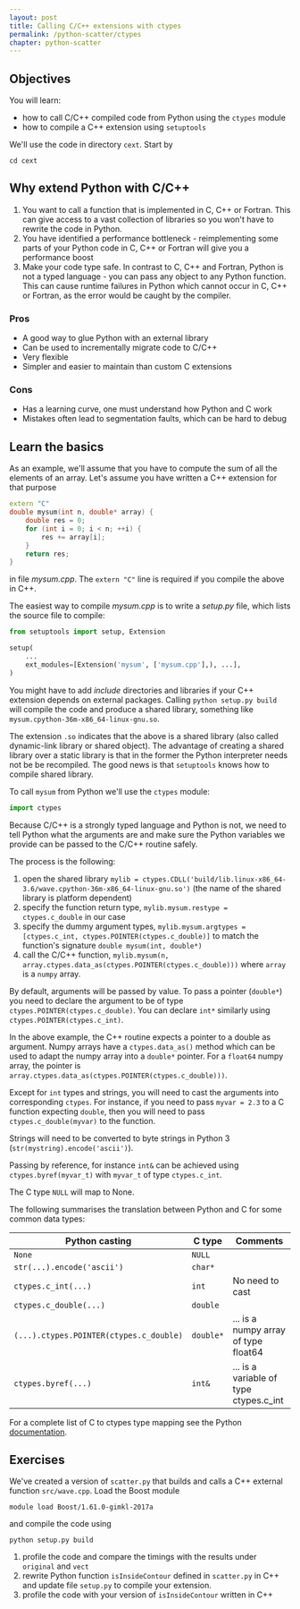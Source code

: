 ```yaml
---
layout: post
title: Calling C/C++ extensions with ctypes
permalink: /python-scatter/ctypes
chapter: python-scatter
---
```


## Objectives

You will learn:

* how to call C/C++ compiled code from Python using the `ctypes` module
* how to compile a C++ extension using `setuptools`

We'll use the code in directory `cext`. Start by
```
cd cext
```

## Why extend Python with C/C++

 1. You want to call a function that is implemented in C, C++ or Fortran. This can give access to a vast collection of libraries so you won't have to rewrite the code in Python.
 2. You have identified a performance bottleneck - reimplementing some parts of your Python code in C, C++ or Fortran will give you a performance boost
 3. Make your code type safe. In contrast to C, C++ and Fortran, Python is not a typed language - you can pass any object to any Python function.  This can cause runtime failures in Python which cannot occur in C, C++ or Fortran, as the error would be caught by the compiler. 

### Pros

 * A good way to glue Python with an external library
 * Can be used to incrementally migrate code to C/C++
 * Very flexible
 * Simpler and easier to maintain than custom C extensions 

### Cons

 * Has a learning curve, one must understand how Python and C work
 * Mistakes often lead to segmentation faults, which can be hard to debug

## Learn the basics 

As an example, we'll assume that you have to compute the sum of all the elements of an array. Let's assume you have written a C++ extension for that purpose
```C++
extern "C"
double mysum(int n, double* array) {
	double res = 0;
	for (int i = 0; i < n; ++i) {
		res += array[i];
	}
	return res;
}
```
in file *mysum.cpp*. The `extern "C"` line is required if you compile the above in C++.

The easiest way to compile *mysum.cpp* is to write a *setup.py* file, which lists the source file to compile:
```python
from setuptools import setup, Extension

setup(
	...
	ext_modules=[Extension('mysum', ['mysum.cpp'],), ...],
)
```
You might have to add *include* directories and libraries if your C++ extension depends on external packages. Calling `python setup.py build` will compile the code and produce a shared library, something like `mysum.cpython-36m-x86_64-linux-gnu.so`.

The extension `.so` indicates that the above is a shared library (also called dynamic-link library or shared object). The advantage of creating a shared library over a static library is that in the former the Python interpreter needs not be be recompiled. The good news is that `setuptools` knows how to compile shared library. 

To call  `mysum` from Python we'll use the `ctypes` module:
```python
import ctypes
```

Because C/C++ is a strongly typed language and Python is not, we need to tell Python what the arguments are and make sure the Python variables we provide can be passed to the C/C++ routine safely. 

The process is the following:

 1. open the shared library `mylib = ctypes.CDLL('build/lib.linux-x86_64-3.6/wave.cpython-36m-x86_64-linux-gnu.so')` (the name of the shared library is platform dependent)
 2. specify the function return type, `mylib.mysum.restype = ctypes.c_double` in our case
 3. specify the dummy argument types, `mylib.mysum.argtypes = [ctypes.c_int, ctypes.POINTER(ctypes.c_double)]` to match the function's signature `double mysum(int, double*)`
 4. call the C/C++ function, `mylib.mysum(n, array.ctypes.data_as(ctypes.POINTER(ctypes.c_double)))` where `array` is a `numpy` array. 

By default, arguments will be passed by value. To pass a pointer (`double*`) you need to declare the argument to be of type `ctypes.POINTER(ctypes.c_double)`. You can declare `int*` similarly using `ctypes.POINTER(ctypes.c_int)`.

In the above example, the C++ routine expects a pointer to a double as argument. Numpy arrays have a `ctypes.data_as()` method which can be used to adapt the numpy array into a `double*` pointer. For a `float64` numpy array, the pointer is `array.ctypes.data_as(ctypes.POINTER(ctypes.c_double)))`.

Except for `int` types and strings, you will need to cast the arguments into corresponding `ctypes`. 
For instance, if you need to pass `myvar = 2.3` to a C function expecting `double`, then you will need to pass `ctypes.c_double(myvar)` to the function.

Strings will need to be converted to byte strings in Python 3 (`str(mystring).encode('ascii')`).

Passing by reference, for instance `int&` can be achieved using `ctypes.byref(myvar_t)` with `myvar_t` of type `ctypes.c_int`. 

The C type `NULL` will map to None.

The following summarises the translation between Python and C for some common data types: 

| Python casting                            | C type            | Comments                                      |
|-------------------------------------------|-------------------|-----------------------------------------------|
| `None`                                    | `NULL`            |                                               |
| `str(...).encode('ascii')`                | `char*`           |                                               |
| `ctypes.c_int(...)`                       | `int`             | No need to cast                               |
| `ctypes.c_double(...)`                    | `double`          |                                               |
| `(...).ctypes.POINTER(ctypes.c_double)`   | `double*`         | ... is a numpy array of type float64          |
| `ctypes.byref(...)`                       | `int&`            | ... is a variable of type ctypes.c_int        |      


For a complete list of C to ctypes type mapping see the Python [documentation](https://docs.python.org/3/library/ctypes.html).


## Exercises

We've created a version of `scatter.py` that builds and calls a C++ external function `src/wave.cpp`. Load the Boost module
```
module load Boost/1.61.0-gimkl-2017a
```
and compile the code using
```
python setup.py build
```

 1. profile the code and compare the timings with the results under `original` and `vect`
 2. rewrite Python function `isInsideContour` defined in `scatter.py` in C++ and update file `setup.py` to compile your extension. 
 3. profile the code with your version of `isInsideContour` written in C++



